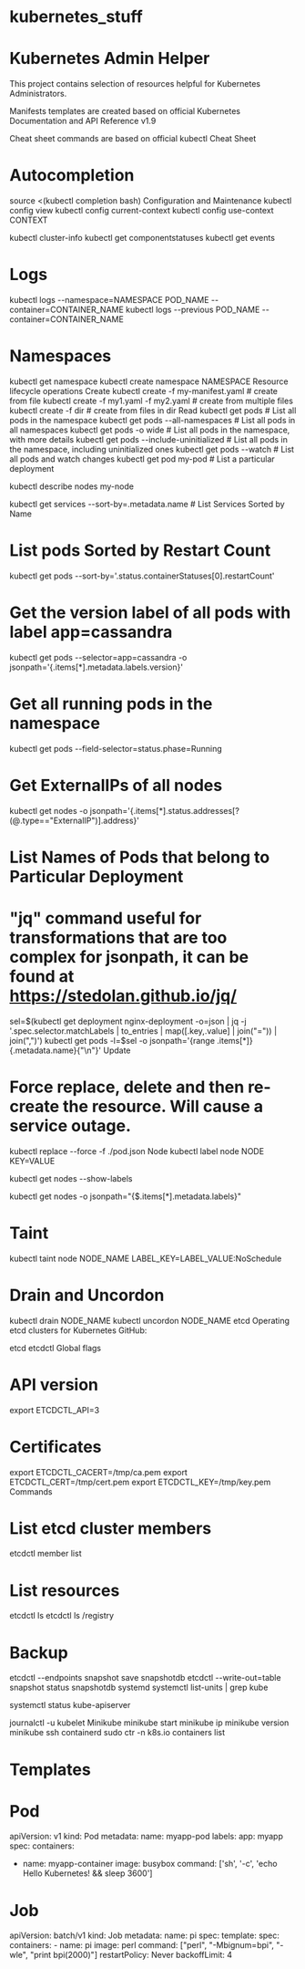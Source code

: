 # kubernetes_stuff



# Kubernetes Admin Helper
This project contains selection of resources helpful for Kubernetes Administrators.

Manifests templates are created based on official Kubernetes Documentation and API Reference v1.9

Cheat sheet commands are based on official kubectl Cheat Sheet

# Autocompletion

source <(kubectl completion bash)
Configuration and Maintenance
kubectl config view
kubectl config current-context
kubectl config use-context CONTEXT

kubectl cluster-info
kubectl get componentstatuses
kubectl get events

# Logs
kubectl logs --namespace=NAMESPACE POD_NAME --container=CONTAINER_NAME
kubectl logs --previous POD_NAME --container=CONTAINER_NAME

# Namespaces
kubectl get namespace
kubectl create namespace NAMESPACE
Resource lifecycle operations
Create
kubectl create -f my-manifest.yaml            # create from file
kubectl create -f my1.yaml -f my2.yaml        # create from multiple files
kubectl create -f dir                         # create from files in dir
Read
kubectl get pods                              # List all pods in the namespace
kubectl get pods --all-namespaces             # List all pods in all namespaces
kubectl get pods -o wide                      # List all pods in the namespace, with more details
kubectl get pods --include-uninitialized      # List all pods in the namespace, including uninitialized ones
kubectl get pods --watch                      # List all pods and watch changes
kubectl get pod my-pod                        # List a particular deployment

kubectl describe nodes my-node

kubectl get services --sort-by=.metadata.name # List Services Sorted by Name

# List pods Sorted by Restart Count
kubectl get pods --sort-by='.status.containerStatuses[0].restartCount'

# Get the version label of all pods with label app=cassandra
kubectl get pods --selector=app=cassandra -o jsonpath='{.items[*].metadata.labels.version}'

# Get all running pods in the namespace
kubectl get pods --field-selector=status.phase=Running

# Get ExternalIPs of all nodes
kubectl get nodes -o jsonpath='{.items[*].status.addresses[?(@.type=="ExternalIP")].address}'

# List Names of Pods that belong to Particular Deployment
# "jq" command useful for transformations that are too complex for jsonpath, it can be found at https://stedolan.github.io/jq/
sel=$(kubectl get deployment nginx-deployment -o=json | jq -j '.spec.selector.matchLabels | to_entries | map([.key,.value] | join("=")) | join(",")')
kubectl get pods -l=$sel -o jsonpath='{range .items[*]}{.metadata.name}{"\n"}'
Update
# Force replace, delete and then re-create the resource. Will cause a service outage.
kubectl replace --force -f ./pod.json
Node
kubectl label node NODE KEY=VALUE

kubectl get nodes --show-labels

kubectl get nodes -o jsonpath="{$.items[*].metadata.labels}"

# Taint
kubectl taint node NODE_NAME LABEL_KEY=LABEL_VALUE:NoSchedule


# Drain and Uncordon
kubectl drain NODE_NAME
kubectl uncordon NODE_NAME
etcd
Operating etcd clusters for Kubernetes
GitHub:

etcd
etcdctl
Global flags
# API version
export ETCDCTL_API=3

# Certificates
export ETCDCTL_CACERT=/tmp/ca.pem
export ETCDCTL_CERT=/tmp/cert.pem
export ETCDCTL_KEY=/tmp/key.pem
Commands
# List etcd cluster members
etcdctl member list

# List resources
etcdctl ls
etcdctl ls /registry

# Backup
etcdctl --endpoints <ENDPOINT> snapshot save snapshotdb
etcdctl --write-out=table snapshot status snapshotdb
systemd
systemctl list-units | grep kube

systemctl status kube-apiserver

journalctl -u kubelet
Minikube
minikube start
minikube ip
minikube version
minikube ssh
containerd
sudo ctr -n k8s.io containers list

# Templates

# Pod
apiVersion: v1
kind: Pod
metadata:
  name: myapp-pod
  labels:
    app: myapp
spec:
  containers:
  - name: myapp-container
    image: busybox
    command: ['sh', '-c', 'echo Hello Kubernetes! && sleep 3600']


# Job
apiVersion: batch/v1
kind: Job
metadata:
  name: pi
spec:
  template:
    spec:
      containers:
      - name: pi
        image: perl
        command: ["perl",  "-Mbignum=bpi", "-wle", "print bpi(2000)"]
      restartPolicy: Never
  backoffLimit: 4



